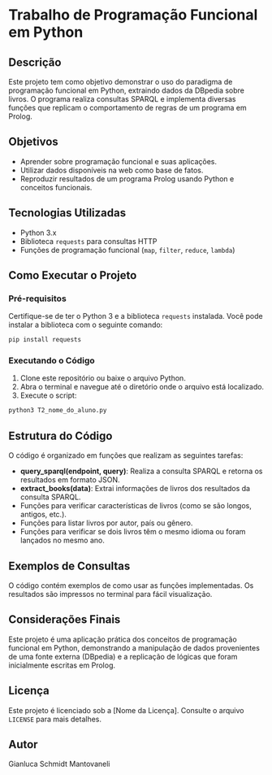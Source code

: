 # Trabalho de Programação Funcional em Python

## Descrição
Este projeto tem como objetivo demonstrar o uso do paradigma de programação funcional em Python, extraindo dados da DBpedia sobre livros. O programa realiza consultas SPARQL e implementa diversas funções que replicam o comportamento de regras de um programa em Prolog.

## Objetivos
- Aprender sobre programação funcional e suas aplicações.
- Utilizar dados disponíveis na web como base de fatos.
- Reproduzir resultados de um programa Prolog usando Python e conceitos funcionais.

## Tecnologias Utilizadas
- Python 3.x
- Biblioteca `requests` para consultas HTTP
- Funções de programação funcional (`map`, `filter`, `reduce`, `lambda`)

## Como Executar o Projeto

### Pré-requisitos
Certifique-se de ter o Python 3 e a biblioteca `requests` instalada. Você pode instalar a biblioteca com o seguinte comando:

```bash
pip install requests
```

### Executando o Código
1. Clone este repositório ou baixe o arquivo Python.
2. Abra o terminal e navegue até o diretório onde o arquivo está localizado.
3. Execute o script:

```bash
python3 T2_nome_do_aluno.py
```

## Estrutura do Código
O código é organizado em funções que realizam as seguintes tarefas:

- **query_sparql(endpoint, query)**: Realiza a consulta SPARQL e retorna os resultados em formato JSON.
- **extract_books(data)**: Extrai informações de livros dos resultados da consulta SPARQL.
- Funções para verificar características de livros (como se são longos, antigos, etc.).
- Funções para listar livros por autor, país ou gênero.
- Funções para verificar se dois livros têm o mesmo idioma ou foram lançados no mesmo ano.

## Exemplos de Consultas
O código contém exemplos de como usar as funções implementadas. Os resultados são impressos no terminal para fácil visualização.

## Considerações Finais
Este projeto é uma aplicação prática dos conceitos de programação funcional em Python, demonstrando a manipulação de dados provenientes de uma fonte externa (DBpedia) e a replicação de lógicas que foram inicialmente escritas em Prolog.

## Licença
Este projeto é licenciado sob a [Nome da Licença]. Consulte o arquivo `LICENSE` para mais detalhes.

## Autor
Gianluca Schmidt Mantovaneli
